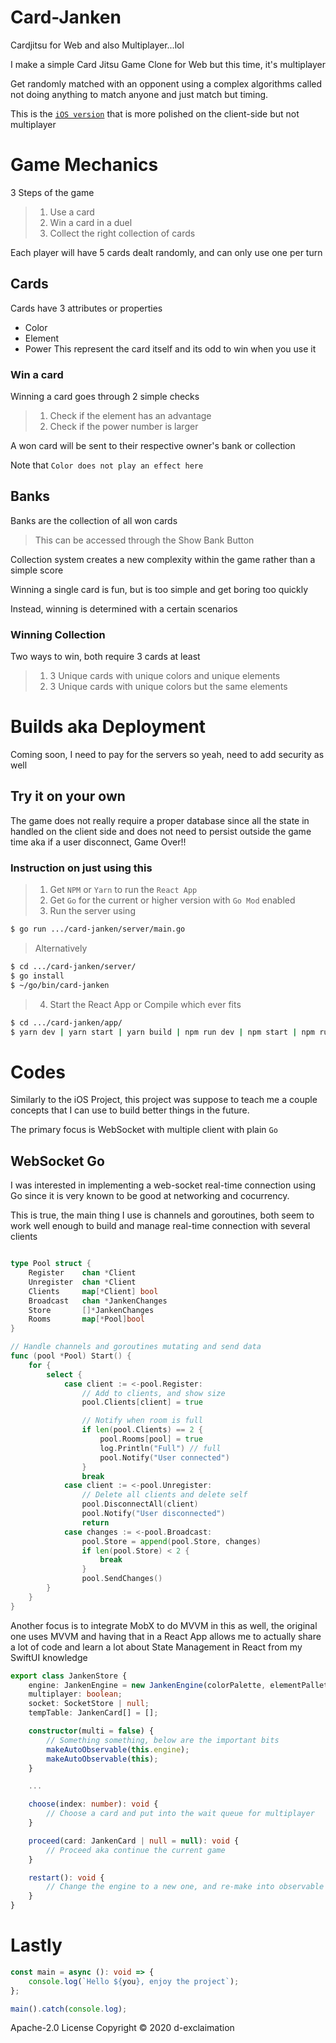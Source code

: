 # Card-Janken
Cardjitsu for Web and also Multiplayer...lol

I make a simple Card Jitsu Game Clone for Web but this time, it's multiplayer

Get randomly matched with an opponent using a complex algorithms called not doing anything to match anyone and just match but timing.

This is the [`iOS version`](https://github.com/d-exclaimation/CardJitsuClone) that is more polished on the client-side but not multiplayer 

# Game Mechanics
3 Steps of the game
> 1. Use a card
> 2. Win a card in a duel
> 3. Collect the right collection of cards

Each player will have 5 cards dealt randomly, and can only use one per turn
## Cards
Cards have 3 attributes or properties
- Color
- Element
- Power
This represent the card itself and its odd to win when you use it
### Win a card
Winning a card goes through 2 simple checks
> 1. Check if the element has an advantage
> 2. Check if the power number is larger

A won card will be sent to their respective owner's bank or collection

Note that `Color does not play an effect here`
## Banks
Banks are the collection of all won cards
> This can be accessed through the Show Bank Button

Collection system creates a new complexity within the game rather than a simple score

Winning a single card is fun, but is too simple and get boring too quickly

Instead, winning is determined with a certain scenarios
### Winning Collection
Two ways to win, both require 3 cards at least
> 1. 3 Unique cards with unique colors and unique elements
> 2. 3 Unique cards with unique colors but the same elements


# Builds aka Deployment

Coming soon, I need to pay for the servers so yeah, need to add security as well 

## Try it on your own
The game does not really require a proper database since all the state in handled on the client side and does not need to persist outside the game time aka if a user disconnect, Game Over!!

### Instruction on just using this
> 1. Get `NPM` or `Yarn` to run the `React App`
> 2. Get `Go` for the current or higher version with `Go Mod` enabled
> 3. Run the server using
```bash
$ go run .../card-janken/server/main.go
```
> Alternatively
```bash
$ cd .../card-janken/server/
$ go install
$ ~/go/bin/card-janken
```
> 4. Start the React App or Compile which ever fits
```bash
$ cd .../card-janken/app/
$ yarn dev | yarn start | yarn build | npm run dev | npm start | npm run build
```

# Codes

Similarly to the iOS Project, this project was suppose to teach me a couple concepts that I can use to build better things in the future. 

The primary focus is WebSocket with multiple client with plain `Go`

## WebSocket Go
I was interested in implementing a web-socket real-time connection using Go since it is very known to be good at networking and cocurrency.

This is true, the main thing I use is channels and goroutines, both seem to work well enough to build and manage real-time connection with several clients

```go

type Pool struct {
	Register 	chan *Client
	Unregister 	chan *Client
	Clients 	map[*Client] bool
	Broadcast 	chan *JankenChanges
	Store 		[]*JankenChanges
	Rooms       map[*Pool]bool
}

// Handle channels and goroutines mutating and send data
func (pool *Pool) Start() {
	for {
		select {
			case client := <-pool.Register:
				// Add to clients, and show size
				pool.Clients[client] = true

				// Notify when room is full
				if len(pool.Clients) == 2 {
					pool.Rooms[pool] = true
					log.Println("Full") // full
					pool.Notify("User connected")
				}
				break
			case client := <-pool.Unregister:
				// Delete all clients and delete self
				pool.DisconnectAll(client)
				pool.Notify("User disconnected")
				return
			case changes := <-pool.Broadcast:
				pool.Store = append(pool.Store, changes)
				if len(pool.Store) < 2 {
					break
				}
				pool.SendChanges()
		}
	}
}
```

Another focus is to integrate MobX to do MVVM in this as well, the original one uses MVVM and having that in a React App allows me to actually share a lot of code and learn a lot about State Management in React from my SwiftUI knowledge

```ts
export class JankenStore {
    engine: JankenEngine = new JankenEngine(colorPalette, elementPallete);
    multiplayer: boolean;
    socket: SocketStore | null;
    tempTable: JankenCard[] = [];

    constructor(multi = false) {
        // Something something, below are the important bits
        makeAutoObservable(this.engine);
        makeAutoObservable(this);
    }

    ...

    choose(index: number): void {
        // Choose a card and put into the wait queue for multiplayer
    }

    proceed(card: JankenCard | null = null): void {
        // Proceed aka continue the current game
    }

    restart(): void {
        // Change the engine to a new one, and re-make into observable
    }
}
```

# Lastly

```ts
const main = async (): void => {
    console.log(`Hello ${you}, enjoy the project`);
};

main().catch(console.log);
```

Apache-2.0 License Copyright © 2020 d-exclaimation